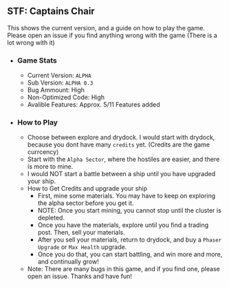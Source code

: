 ## STF: Captains Chair

This shows the current version, and a guide on how to play the game.
Please open an issue if you find anything wrong with the game (There is a lot wrong with it)

- ### Game Stats
    - Current Version: `ALPHA`
    - Sub Version: `ALPHA 0.3`
    - Bug Ammount: High
    - Non-Optimized Code: High
    - Avalible Features: Approx. 5/11 Features added
- ### How to Play
  - Choose between explore and drydock. I would start with drydock, because you dont have many `credits` yet. (Credits are the game currcency)
  - Start with the `Alpha Sector`, where the hostiles are easier, and there is more to mine.
  - I would NOT start a battle between a ship until you have upgraded your ship.
  - How to Get Credits and upgrade your ship
    - First, mine some materials. You may have to keep on exploring the alpha sector before you get it.
    - NOTE: Once you start mining, you cannot stop until the cluster is depleted.
    - Once you have the materials, explore until you find a trading post. Then, sell your materials.
    - After you sell your materials, return to drydock, and buy a `Phaser Upgrade` or `Max Health` upgrade.
    - Once you do that, you can start battling, and win more and more, and continually grow!
  - Note: There are many bugs in this game, and if you find one, please open an issue. Thanks and have fun!
